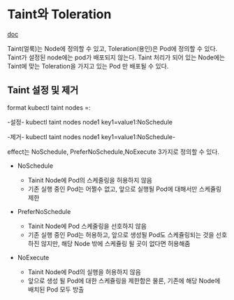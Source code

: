# Taint와 Toleration

[doc](https://kubernetes.io/ko/docs/concepts/scheduling-eviction/taint-and-toleration/)


Taint(얼룩)는 Node에 정의할 수 있고, Toleration(용인)은 Pod에 정의할 수 있다. Taint가 설정된 node에는 pod가 배포되지 않는다. Taint 처리가 되어 있는 Node에는 Taint에 맞는 Toleration을 가지고 있는 Pod 만 배포될 수 있다.

## Taint 설정 및 제거


  format
  kubectl taint nodes <node-name> <key>=<value>:<effect>
  
  -설정-
  kubectl taint nodes node1 key1=value1:NoSchedule
  
  -제거-
  kubectl taint nodes node1 key1=value1:NoSchedule-

  
effect는 NoSchedule, PreferNoSchedule,NoExecute 3가지로 정의할 수 있다. 
  
- NoSchedule
  
  - Tainit Node에 Pod의 스케줄링을 허용하지 않음
  - 기존 실행 중인 Pod는 어쩔수 없고, 앞으로 실행될 Pod에 대해서만 스케쥴링 제한  
  
- PreferNoSchedule
  
  - Tainit Node에 Pod 스케줄링을 선호하지 않음
  - 기존 실행 중인 Pod는 허용하고, 앞으로 생성될 Pod도 스케쥴링되는 것을 선호하진 않지만, 해당 Node 밖에 스케쥴링 될 곳이 없다면 허용해줌

- NoExecute
  
  - Tainit Node에 Pod의 실행을 허용하지 않음
  - 앞으로 생성 될 Pod에 대한 스케쥴링을 제한함은 물론, 기존에 해당 Node에 배치된 Pod 모두 방출  
  
